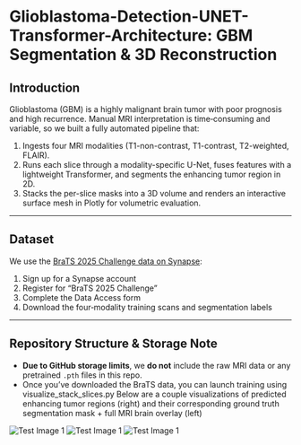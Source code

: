 # Glioblastoma-Detection-UNET-Transformer-Architecture: GBM Segmentation & 3D Reconstruction

## Introduction
Glioblastoma (GBM) is a highly malignant brain tumor with poor prognosis and high recurrence.  Manual MRI interpretation is time‐consuming and variable, so we built a fully automated pipeline that:
1. Ingests four MRI modalities (T1-non-contrast, T1-contrast, T2-weighted, FLAIR).  
2. Runs each slice through a modality-specific U-Net, fuses features with a lightweight Transformer, and segments the enhancing tumor region in 2D.  
3. Stacks the per-slice masks into a 3D volume and renders an interactive surface mesh in Plotly for volumetric evaluation.  

---

## Dataset
We use the [BraTS 2025 Challenge data on Synapse](https://www.synapse.org/Synapse:syn53708249/wiki/626323):
1. Sign up for a Synapse account  
2. Register for “BraTS 2025 Challenge”  
3. Complete the Data Access form  
4. Download the four‐modality training scans and segmentation labels  

---

## Repository Structure & Storage Note
- **Due to GitHub storage limits**, we **do not** include the raw MRI data or any pretrained `.pth` files in this repo.  
- Once you’ve downloaded the BraTS data, you can launch training using visualize_stack_slices.py
Below are a couple visualizations of predicted enhancing tumor regions (right) and their corresponding ground truth segmentation mask + full MRI brain overlay (left)

![Test Image 1](https://github.com/kevin-kyi/Glioblastoma-Detection-UNET-Transformer-Architecture/blob/main/results/back_view.jpg)
![Test Image 1](https://github.com/kevin-kyi/Glioblastoma-Detection-UNET-Transformer-Architecture/blob/main/results/front_view.jpg)
![Test Image 1](https://github.com/kevin-kyi/Glioblastoma-Detection-UNET-Transformer-Architecture/blob/main/results/top_down_view.jpg)


